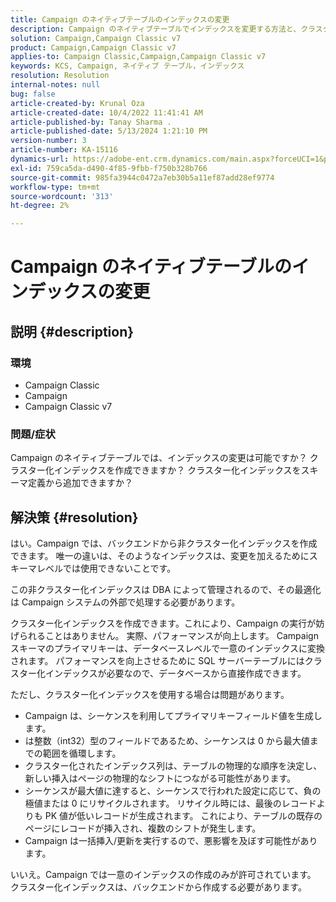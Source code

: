 ```yaml
---
title: Campaign のネイティブテーブルのインデックスの変更
description: Campaign のネイティブテーブルでインデックスを変更する方法と、クラスター化インデックスを作成する方法について説明します。
solution: Campaign,Campaign Classic v7
product: Campaign,Campaign Classic v7
applies-to: Campaign Classic,Campaign,Campaign Classic v7
keywords: KCS, Campaign, ネイティブ テーブル，インデックス
resolution: Resolution
internal-notes: null
bug: false
article-created-by: Krunal Oza
article-created-date: 10/4/2022 11:41:41 AM
article-published-by: Tanay Sharma .
article-published-date: 5/13/2024 1:21:10 PM
version-number: 3
article-number: KA-15116
dynamics-url: https://adobe-ent.crm.dynamics.com/main.aspx?forceUCI=1&pagetype=entityrecord&etn=knowledgearticle&id=daa95983-d943-ed11-bba2-002248086735
exl-id: 759ca5da-d490-4f85-9fbb-f750b328b766
source-git-commit: 985fa3944c0472a7eb30b5a11ef87add28ef9774
workflow-type: tm+mt
source-wordcount: '313'
ht-degree: 2%

---
```


# Campaign のネイティブテーブルのインデックスの変更

## 説明 {#description}


### 環境

- Campaign Classic
- Campaign
- Campaign Classic v7


### 問題/症状

Campaign のネイティブテーブルでは、インデックスの変更は可能ですか？
クラスター化インデックスを作成できますか？
クラスター化インデックスをスキーマ定義から追加できますか？


## 解決策 {#resolution}


はい。Campaign では、バックエンドから非クラスター化インデックスを作成できます。 唯一の違いは、そのようなインデックスは、変更を加えるためにスキーマレベルでは使用できないことです。 

この非クラスター化インデックスは DBA によって管理されるので、その最適化は Campaign システムの外部で処理する必要があります。


クラスター化インデックスを作成できます。これにより、Campaign の実行が妨げられることはありません。 実際、パフォーマンスが向上します。 Campaign スキーマのプライマリキーは、データベースレベルで一意のインデックスに変換されます。 パフォーマンスを向上させるために SQL サーバーテーブルにはクラスター化インデックスが必要なので、データベースから直接作成できます。

ただし、クラスター化インデックスを使用する場合は問題があります。

- Campaign は、シーケンスを利用してプライマリキーフィールド値を生成します。
- は整数（int32）型のフィールドであるため、シーケンスは 0 から最大値までの範囲を循環します。
- クラスター化されたインデックス列は、テーブルの物理的な順序を決定し、新しい挿入はページの物理的なシフトにつながる可能性があります。
- シーケンスが最大値に達すると、シーケンスで行われた設定に応じて、負の極値または 0 にリサイクルされます。 リサイクル時には、最後のレコードよりも PK 値が低いレコードが生成されます。 これにより、テーブルの既存のページにレコードが挿入され、複数のシフトが発生します。
- Campaign は一括挿入/更新を実行するので、悪影響を及ぼす可能性があります。


いいえ。Campaign では一意のインデックスの作成のみが許可されています。 クラスター化インデックスは、バックエンドから作成する必要があります。
